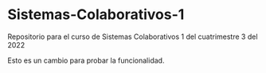# Sistemas-Colaborativos-1
Repositorio para el curso de Sistemas Colaborativos 1 del cuatrimestre 3 del 2022

Esto es un cambio para probar la funcionalidad. 